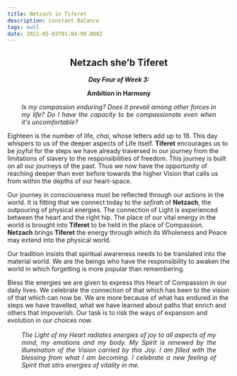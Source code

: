 ```yaml
---
title: Netzach in Tiferet
description: Constant Balance
tags: null
date: 2022-05-03T01:04:00.000Z
---
```


<div style="font-weight: bold; text-align:center">
<h2>Netzach she’b Tiferet</h2>
<i>Day Four of Week 3:</i> 
<p>Ambition in Harmony</p>
</div>

<div style="text-align: justify; margin-left: 2rem; margin-right: 2rem; font-style:italic">
<p>

Is my compassion enduring? Does it prevail among other forces in my life? Do I have the capacity to be compassionate even when it's uncomfortable?

</p>
</div>

Eighteen is the number of life, _chai_, whose letters add up to 18. This day whispers to us of the deeper aspects of Life itself. **Tiferet** encourages us to be joyful for the steps we have already traversed in our journey from the limitations of slavery to the responsibilities of freedom. This journey is built on all our journeys of the past. Thus we now have the opportunity of reaching deeper than ever before towards the higher Vision that calls us from within the depths of our heart-space.

Our journey in consciousness must be reflected through our actions in the world. It is fitting that we connect today to the _sefirah_ of **Netzach**, the outpouring of physical energies. The connection of Light is experienced between the heart and the right hip. The place of our vital energy in the world is brought into **Tiferet** to be held in the place of Compassion. **Netzach** brings **Tiferet** the energy through which its Wholeness and Peace may extend into the physical world.

Our tradition insists that spiritual awareness needs to be translated into the material world. We are the beings who have the responsibility to awaken the world in which forgetting is more popular than remembering.

Bless the energies we are given to express this Heart of Compassion in our daily lives. We celebrate the connection of that which has been to the vision of that which can now be. We are more because of what has endured in the steps we have travelled, what we have learned about paths that enrich and others that impoverish. Our task is to risk the ways of expansion and evolution in our choices now.

<div style="font-style: italic; margin: 1rem 2rem; text-align: justify">
The Light of my Heart radiates energies of joy to all aspects of my mind, my emotions and my body. My Spirit is renewed by the illumination of the Vision carried by this Joy.  I am filled with the blessing from what I am becoming. I celebrate a new feeling of Spirit that stirs  energies of vitality in me.
</div>
